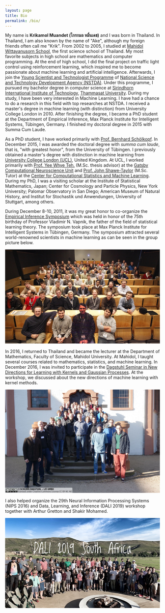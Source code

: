 ```yaml
---
layout: page
title: Bio
permalink: /bio/
---
```



<p>My name is <strong>Krikamol Muandet (&#3652;&#3585;&#3619;&#3585;&#3617;&#3621; &#3627;&#3617;&#3639;&#3656;&#3609;&#3648;&#3604;&#3594;)</strong>
and I was born in Thailand. In Thailand, I am also known by the name of "Ake", although my
foreign friends often call me "Krik". From 2002 to 2005, I studied at <a href="http://www.mwit.ac.th">Mahidol Wittayanusorn School</a>, the first science school of Thailand. My most favorite subjects in high school are mathematics and computer programming. At the end of high school, I did the final project on traffic light control using reinforcement learning, which inspired me to become passionate about machine learning and artificial intelligence. Afterwards, I join the <a href="http://www.nstda.or.th/ystp">Young Scientist and Technologist Programme</a> of
<a href="http://www.nstda.or.th">National Science and Technology Development Agency (NSTDA)</a>. Under this programme, I pursued my bachelor degree in computer science at <a href="http://www.siit.tu.ac.th">Sirindhorn
International Institute of Technology</a>, <a href="http://www.tu.ac.th">Thammasat University</a>. During my study, I have been very interested in Machine Learning. I have had a chance to do a research in this field
with top researches at NSTDA. I received a master's degree in machine learning (with distinction) from University College London in 2010. After finishing the degree, I became a PhD student at the Department of Empirical Inference,
Max Planck Institute for Intelligent Systems, T&uuml;bingen, Germany.  I finished my doctoral degree in 2015 with Summa Cum Laude.</p>						

<p>As a PhD student, I have worked primarily with <a target="_blank" href="http://ei.is.tuebingen.mpg.de/person/bs">
Prof. Bernhard Sch&ouml;lkopf</a>. In December 2015, I was awarded the doctoral degree with <i>summa cum laude</i>, that is, "with greatest honor", from the University of T&uuml;bingen. I previously obtained a master's degree with distinction in machine learning from
<a target="_blank" href="http://www.ucl.ac.uk">University College London (UCL)</a>, United Kingdom. At UCL, I worked primarily with
<a target="_blank" href="http://www.stats.ox.ac.uk/~teh/index.html">Prof. Yee Whye Teh.</a> (M.Sc. thesis advisor) at the
<a target="_blank" href="http://www.gatsby.ucl.ac.uk/">Gatsby Computational Neuroscience Unit</a> and	<a target="_blank" href="http://www0.cs.ucl.ac.uk/staff/J.Shawe-Taylor/">Prof. John Shawe-Taylor</a> (M.Sc. Tutor) at the
<a target="_blank" href="http://www.csml.ucl.ac.uk/">Center for Computational Statistics and Machine Learning</a>.
During my PhD, I was a visiting scholar at the Institute of Statistical Mathematics, Japan; Center for Cosmology and Particle Physics, New York University; Palomar Observatory in San Diego; American Museum of Natural History, and Institut for Stochastik und Anwendungen, University of Stuttgart, among others.</p>

<p>During December 8-10, 2011, it was my great honor to co-organize the <a href="http://webdav.tuebingen.mpg.de/empirical-inference/" target="_blank">Empirical Inference Symposium</a> which was held in honor of the 75th
birthday of Professor Vladimir N. Vapnik, the father of the field of statistical learning theory. The symposium took place at Max Planck Institute for Intelligent Systems
in T&uuml;bingen, Germany. The symposium attracted several world-renowned scientists in machine learning as can be seen in the group picture below.</p>  

![Empirical Inference Symposium](/assets/img/mpi-symposium.jpg)
<br>
<p>In 2016, I returned to Thailand and became the lecturer at the Department of Mathematics, Faculty of Science, Mahidol University. At Mahidol, I taught several courses related to mathematics, statistics, and machine learning.
In December 2016, I was invited to participate in the <a href="http://www.dagstuhl.de/en/program/calendar/semhp/?semnr=16481" target="_blank">Dagstuhl Seminar in New Directions for Learning
with Kernels and Gaussian Processes</a>. At the workshop, we discussed about the new directions of machine learning with kernel methods.</p>

![Dagstuhl Seminar](/assets/img/dagstuhl.jpg)

<p>I also helped organize the 29th Neural Information Processing Systems (NIPS 2016) and Data, Learning, and Inference (DALI 2019) workshop together with Arthur Gretton and Shakir Mohamed.</p>

![DALI2019 in South Africa](/assets/img/dali2019.jpg)
